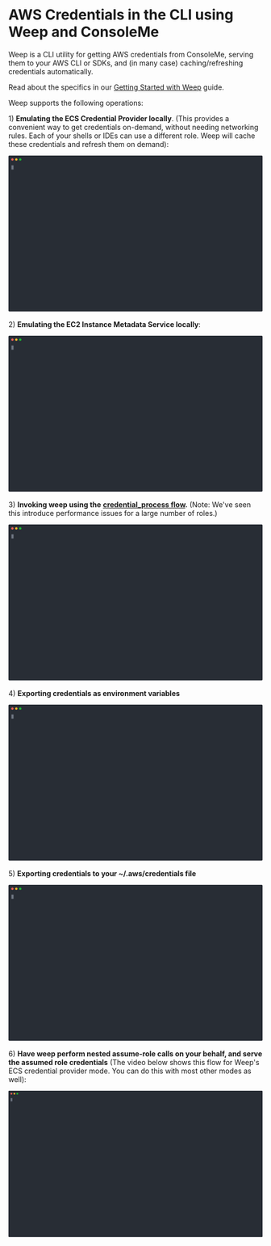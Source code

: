 # AWS Credentials in the CLI using Weep and ConsoleMe

Weep is a CLI utility for getting AWS credentials from ConsoleMe, serving them to your AWS CLI or SDKs, and \(in many case\) caching/refreshing credentials automatically.

 Read about the specifics in our [Getting Started with Weep](cli.md) guide. 

Weep supports the following operations:

1\) **Emulating the ECS Credential Provider locally**. \(This provides a convenient way to get credentials on-demand, without needing networking rules. Each of your shells or IDEs can use a different role. Weep will cache these credentials and refresh them on demand\):

![](../.gitbook/assets/ecs.svg)

2\) **Emulating the EC2 Instance Metadata Service locally**:

![](../.gitbook/assets/weep_metadata.svg)

3\) **Invoking weep using the** [**credential\_process flow**](https://docs.aws.amazon.com/cli/latest/userguide/cli-configure-sourcing-external.html)**.** \(Note: We've seen this introduce performance issues for a large number of roles.\)

![](../.gitbook/assets/weep_credential_provider.svg)

4\) **Exporting credentials as environment variables**

![](../.gitbook/assets/weep_env_variable%20%281%29.svg)

5\) **Exporting credentials to your ~/.aws/credentials file**

![](../.gitbook/assets/weep_file%20%281%29.svg)

6\) **Have weep perform nested assume-role calls on your behalf, and serve the assumed role credentials** \(The video below shows this flow for Weep's ECS credential provider mode. You can do this with most other modes as well\):

![](../.gitbook/assets/weep-ecs-assume-role.svg)



